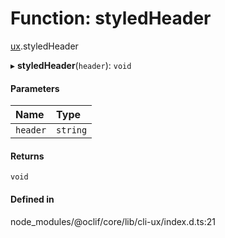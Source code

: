 # Function: styledHeader

[ux](../modules/ux.md).styledHeader

▸ **styledHeader**(`header`): `void`

#### Parameters

| Name | Type |
| :------ | :------ |
| `header` | `string` |

#### Returns

`void`

#### Defined in

node_modules/@oclif/core/lib/cli-ux/index.d.ts:21

